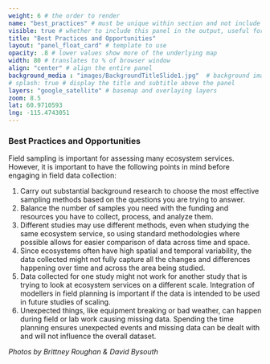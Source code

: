 ```yaml
---
weight: 6 # the order to render
name: "best_practices" # must be unique within section and not include special characters
visible: true # whether to include this panel in the output, useful for testing
title: "Best Practices and Opportunities"
layout: "panel_float_card" # template to use
opacity: .8 # lower values show more of the underlying map
width: 80 # translates to % of browser window
align: "center" # align the entire panel
background_media : "images/BackgroundTitleSlide1.jpg"  # background image rendered behind the panel, covering map
# splash: true # display the title and subtitle above the panel
layers: "google_satellite" # basemap and overlaying layers
zoom: 8.5
lat: 60.9710593
lng: -115.4743051
---
```

### Best Practices and Opportunities

<!-- Collecting field data for scaling requires:
1. Funding and resources. 
2. Background research to plan the most effective sampling scheme to capture as much variability as possible. 
3. A network of researchers, stakeholders, and community members using standard methodologies to allow for the comparison of data across time and space. 
4. Collaboration with people using the data (e.g. modelers) to help identify the type of data that will be needed before it is collected. 

Spending the time planning your field work is essential. Integration of modelers in this planning is even more important if the data is intended to be used in future studies of scaling. Planning ensures unexpected events and missing data can be dealt with and will not influence the overall dataset. -->

<!--Field data challenges and opportunities -->
Field sampling is important for assessing many ecosystem services. However, it is important to have the following points in mind before engaging in field data collection:

1. Carry out substantial background research to choose the most effective sampling methods based on the questions you are trying to answer.
2. Balance the number of samples you need with the funding and resources you have to collect, process, and analyze them.
3. Different studies may use different methods, even when studying the same ecosystem service, so using standard methodologies where possible allows for easier comparison of data across time and space.
4. Since ecosystems often have high spatial and temporal variability, the data collected might not fully capture all the changes and differences happening over time and across the area being studied.
5. Data collected for one study might not work for another study that is trying to look at ecosystem services on a different scale. Integration of modellers in field planning is important if the data is intended to be used in future studies of scaling.
6. Unexpected things, like equipment breaking or bad weather, can happen during field or lab work causing missing data. Spending the time planning ensures unexpected events and missing data can be dealt with and will not influence the overall dataset.

*Photos by Brittney Roughan & David Bysouth*

<!--- Britney given instruction on what shp to use here: https://docs.google.com/document/d/1UHZfDVqn3GXgsXRaUJjF5mzvDAjjFpLBJBNfwnIFeyA/edit --->


